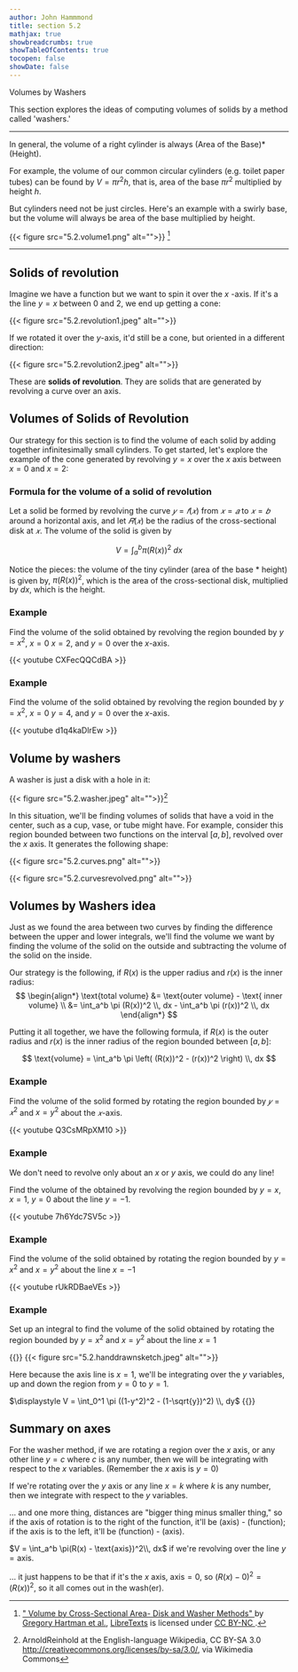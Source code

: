 ```yaml
---
author: John Hammmond
title: section 5.2
mathjax: true
showbreadcrumbs: true
showTableOfContents: true
tocopen: false
showDate: false
---
```


Volumes by Washers
<!--more-->

This section explores the ideas of computing volumes of solids by a method called 'washers.'

----

In general, the volume of a right cylinder is always (Area of the Base)*(Height). 

For example, the volume of our common circular cylinders (e.g. toilet paper tubes) can be found by $V = \pi r^2 h$, that is, area of the base $\pi r^2$ multiplied by height $h$.

But cylinders need not be just circles. Here's an example with a swirly base, but the volume will always be area of the base multiplied by height.

{{< figure src="5.2.volume1.png" alt="">}} [^1]

---

## Solids of revolution

Imagine we have a function but we want to spin it over the $x$ -axis. If it's a the line $y=x$ between 0 and 2, we end up getting a cone: 

{{< figure src="5.2.revolution1.jpeg" alt="">}}

If we rotated it over the $y$-axis, it'd still be a cone, but oriented in a different direction: 

{{< figure src="5.2.revolution2.jpeg" alt="">}}

These are **solids of revolution**. They are solids that are generated by revolving a curve over an axis. 

## Volumes of Solids of Revolution

Our strategy for this section is to find the volume of each solid by adding together infinitesimally small cylinders. To get started, let's explore the example of the cone generated by revolving $y=x$ over the $x$ axis between $x=0$ and $x=2$:

### Formula for the volume of a solid of revolution

Let a solid be formed by revolving the curve $𝑦=𝑓(𝑥)$ from $𝑥=𝑎$ to $𝑥=𝑏$ around a horizontal axis, and let $𝑅(𝑥)$ be the radius of the cross-sectional disk at $𝑥$. The volume of the solid is given by

$$
V = \int_a^b \pi (R(x))^2\ dx
$$

Notice the pieces: the volume of the tiny cylinder (area of the base * height) is given by, $\pi (R(x))^2$, which is the area of the cross-sectional disk, multiplied by $dx$, which is the height.


###  Example

Find the volume of the solid obtained by revolving the region bounded by $y=x^2$, $x=0$ $x=2$, and $y=0$ over the $x$-axis.

{{< youtube CXFecQQCdBA >}}

###  Example

Find the volume of the solid obtained by revolving the region bounded by $y=x^2$, $x=0$ $y=4$, and $y=0$ over the $x$-axis.

{{< youtube d1q4kaDlrEw >}}

## Volume by washers

A washer is just a disk with a hole in it: 

{{< figure src="5.2.washer.jpeg" alt="">}}[^2]

[^2]:ArnoldReinhold at the English-language Wikipedia, CC BY-SA 3.0 <http://creativecommons.org/licenses/by-sa/3.0/>, via Wikimedia Commons

In this situation, we'll be finding volumes of solids that have a void in the center, such as a cup, vase, or tube might have. For example, consider this region bounded between two functions on the interval $[a, b]$, revolved over the $x$ axis. It generates the following shape:

{{< figure src="5.2.curves.png" alt="">}}

{{< figure src="5.2.curvesrevolved.png" alt="">}}

## Volumes by Washers idea
Just as we found the area between two curves by finding the difference between the upper and lower integrals, we'll find the volume we want by finding the volume of the solid on the outside and subtracting the volume of the solid on the inside. 

Our strategy is the following, if $R(x)$ is the upper radius and $r(x)$ is the inner radius:
$$
\begin{align*}
\text{total volume} &= \text{outer volume} - \text{ inner volume} \\ &= \int_a^b \pi (R(x))^2 \\, dx - \int_a^b \pi (r(x))^2 \\, dx 
\end{align*}
$$

Putting it all together, we have the following formula, if $R(x)$ is the outer radius and $r(x)$ is the inner radius of the region bounded between $[a, b]$:

$$
\text{volume} = \int_a^b \pi \left( (R(x))^2 - (r(x))^2 \right) \\, dx
$$

### Example
Find the volume of the solid formed by rotating the region bounded by $𝑦=𝑥^2$ and $x=y^2$ about the $𝑥$-axis.

{{< youtube Q3CsMRpXM10 >}}

### Example

We don't need to revolve only about an $x$ or $y$ axis, we could do any line!

Find the volume of the obtained by revolving the region bounded by $y=x$, $x=1$, $y=0$ about the line $y=-1$.

{{< youtube 7h6Ydc7SV5c >}}

### Example

Find the volume of the solid obtained by rotating the region bounded by $y=x^2$ and $x=y^2$ about the line $x=-1$

{{< youtube rUkRDBaeVEs >}}

### Example 

Set up an integral to find the volume of the solid obtained by rotating the region bounded by $y=x^2$ and $x=y^2$ about the line $x=1$

{{<spoiler>}}
{{< figure src="5.2.handdrawnsketch.jpeg" alt="">}}

Here because the axis line is $x=1$, we'll be integrating over the $y$ variables, up and down the region from $y=0$ to $y=1$. 

$\displaystyle V = \int_0^1 \pi ((1-y^2)^2 - (1-\sqrt{y})^2) \\, dy$
{{</spoiler>}}

## Summary on axes

For the washer method, if we are rotating a region over the $x$ axis, or any other line $y=c$ where $c$ is any number, then we will be integrating with respect to the $x$ variables. (Remember the $x$ axis is $y=0$)

If we're rotating over the $y$ axis or any line $x=k$ where $k$ is any number, then we integrate with respect to the $y$ variables. 

... and one more thing, distances are "bigger thing minus smaller thing," so if the axis of rotation is to the right of the function, it'll be (axis) - (function); if the axis is to the left, it'll be (function) - (axis).

$V = \int_a^b \pi(R(x) - \text{axis})^2\\, dx$ if we're revolving over the line $y=\text{axis}$. 

... it just happens to be that if it's the $x$ axis, $\text{axis} = 0$, so $(R(x)-0)^2 = (R(x))^2$, so it all comes out in the wash(er).



[^1]: <a href="https://chem.libretexts.org/@go/page/4193"> " Volume by Cross-Sectional Area- Disk and Washer Methods" </a> by <a id="attr-author-link" href="http://www.apexcalculus.com/">Gregory Hartman et al.</a>, <a href="https://libretexts.org/">LibreTexts</a> is licensed under <a href="https://creativecommons.org/licenses/by-nc/4.0/"> CC BY-NC </a>.